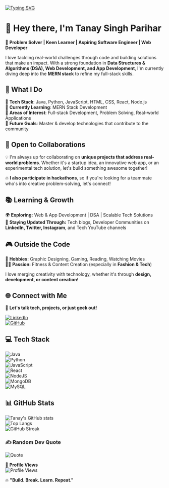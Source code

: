 [![Typing SVG](https://readme-typing-svg.demolab.com?font=Fira+Code&pause=1000&center=true&vCenter=true&width=600&lines=Problem+Solver+%7C+Aspiring+Software+Engineer;Building+Tech+That+Solves+Real-World+Problems;Mastering+DSA+%26+Full-Stack+Development)](https://git.io/typing-svg)

# 👋 Hey there, I'm **Tanay Singh Parihar**  

🚀 **Problem Solver | Keen Learner | Aspiring Software Engineer | Web Developer**  

I love tackling real-world challenges through code and building solutions that make an impact. With a strong foundation in **Data Structures & Algorithms (DSA), Web Development, and App Development**, I'm currently diving deep into the **MERN stack** to refine my full-stack skills.  



## 🚀 What I Do  

🔹 **Tech Stack**: Java, Python, JavaScript, HTML, CSS, React, Node.js  
🔹 **Currently Learning**: MERN Stack Development  
🔹 **Areas of Interest**: Full-stack Development, Problem Solving, Real-world Applications  
🔹 **Future Goals**: Master & develop technologies that contribute to the community  



## 🤝 Open to Collaborations  

💡 I'm always up for collaborating on **unique projects that address real-world problems**. Whether it's a startup idea, an innovative web app, or an experimental tech solution, let's build something awesome together!  

🔥 **I also participate in hackathons**, so if you're looking for a teammate who's into creative problem-solving, let's connect!  



## 📚 Learning & Growth  

🌍 **Exploring:** Web & App Development | DSA | Scalable Tech Solutions  
📖 **Staying Updated Through:** Tech blogs, Developer Communities on **LinkedIn, Twitter, Instagram**, and Tech YouTube channels  



## 🎮 Outside the Code  

🎨 **Hobbies:** Graphic Designing, Gaming, Reading, Watching Movies  
🏋️‍♂️ **Passion:** Fitness & Content Creation (especially in **Fashion & Tech**)  

I love merging creativity with technology, whether it's through **design, development, or content creation**!  



## 🌐 Connect with Me  

📌 **Let's talk tech, projects, or just geek out!**  

[![LinkedIn](https://img.shields.io/badge/LinkedIn-%230077B5.svg?logo=linkedin&logoColor=white)](https://linkedin.com/in/your-profile)  
[![GitHub](https://img.shields.io/badge/GitHub-%23121011.svg?logo=github&logoColor=white)](https://github.com/your-username)  



## 💻 Tech Stack  

![Java](https://img.shields.io/badge/java-%23ED8B00.svg?style=for-the-badge&logo=openjdk&logoColor=white)  
![Python](https://img.shields.io/badge/python-3670A0?style=for-the-badge&logo=python&logoColor=ffdd54)  
![JavaScript](https://img.shields.io/badge/javascript-%23323330.svg?style=for-the-badge&logo=javascript&logoColor=%23F7DF1E)  
![React](https://img.shields.io/badge/react-%2320232a.svg?style=for-the-badge&logo=react&logoColor=%2361DAFB)  
![NodeJS](https://img.shields.io/badge/node.js-6DA55F?style=for-the-badge&logo=node.js&logoColor=white)  
![MongoDB](https://img.shields.io/badge/mongodb-%2347A248.svg?style=for-the-badge&logo=mongodb&logoColor=white)  
![MySQL](https://img.shields.io/badge/mysql-4479A1.svg?style=for-the-badge&logo=mysql&logoColor=white)  



## 📊 GitHub Stats  

![Tanay's GitHub stats](https://github-readme-stats.vercel.app/api?username=TanaySingh02&theme=dark&hide_border=false&include_all_commits=true&count_private=true)  
![Top Langs](https://github-readme-stats.vercel.app/api/top-langs/?username=TanaySingh02&theme=dark&hide_border=false&layout=compact)  
![GitHub Streak](https://github-readme-streak-stats.herokuapp.com/?user=TanaySingh02&theme=dark&hide_border=false)  



### ✍️ Random Dev Quote  

![Quote](https://quotes-github-readme.vercel.app/api?type=horizontal&theme=dark)  



🔗 **Profile Views**  
![Profile Views](https://komarev.com/ghpvc/?username=your-username&color=blue)  

🔥 **"Build. Break. Learn. Repeat."**  



